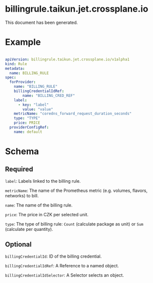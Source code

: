 
billingrule.taikun.jet.crossplane.io
====================================


This document has been generated.
  

# Example


```yaml

apiVersion: billingrule.taikun.jet.crossplane.io/v1alpha1
kind: Rule
metadata:
  name: BILLING_RULE
spec:
  forProvider:
    name: "BILLING_RULE"
    billingCredentialIdRef:
        name: "BILLING_CRED_REF"
    label:
      - key: "label"
        value: "value"
    metricName: "coredns_forward_request_duration_seconds"
    type: "TYPE"
    price: PRICE
  providerConfigRef:
    name: default

```  

# Schema
  

## Required
  
`label`: Labels linked to the billing rule.
  
`metricName`: The name of the Prometheus metric (e.g. volumes, flavors, networks) to bill.
  
`name`: The name of the billing rule.
  
`price`: The price in CZK per selected unit.
  
`type`: The type of billing rule: `Count` (calculate package as unit) or `Sum` (calculate per quantity).
  

## Optional
  
`billingCredentialId`: ID of the billing credential.
  
`billingCredentialIdRef`: A Reference to a named object.
  
`billingCredentialIdSelector`: A Selector selects an object.
  
